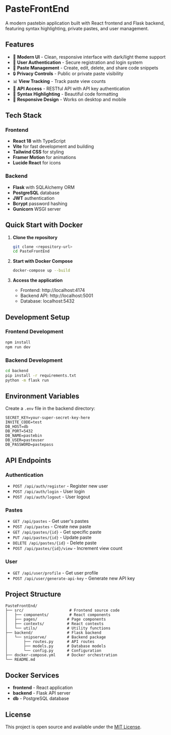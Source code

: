 # PasteFrontEnd

A modern pastebin application built with React frontend and Flask backend, featuring syntax highlighting, private pastes, and user management.

## Features

- 🎨 **Modern UI** - Clean, responsive interface with dark/light theme support
- 🔐 **User Authentication** - Secure registration and login system
- 📝 **Paste Management** - Create, edit, delete, and share code snippets
- 🔒 **Privacy Controls** - Public or private paste visibility
- 📊 **View Tracking** - Track paste view counts
- 🔑 **API Access** - RESTful API with API key authentication
- 🎯 **Syntax Highlighting** - Beautiful code formatting
- 📱 **Responsive Design** - Works on desktop and mobile

## Tech Stack

### Frontend
- **React 18** with TypeScript
- **Vite** for fast development and building
- **Tailwind CSS** for styling
- **Framer Motion** for animations
- **Lucide React** for icons

### Backend
- **Flask** with SQLAlchemy ORM
- **PostgreSQL** database
- **JWT** authentication
- **Bcrypt** password hashing
- **Gunicorn** WSGI server

## Quick Start with Docker

1. **Clone the repository**
   ```bash
   git clone <repository-url>
   cd PasteFrontEnd
   ```

2. **Start with Docker Compose**
   ```bash
   docker-compose up --build
   ```

3. **Access the application**
   - Frontend: http://localhost:4174
   - Backend API: http://localhost:5001
   - Database: localhost:5432

## Development Setup

### Frontend Development
```bash
npm install
npm run dev
```

### Backend Development
```bash
cd backend
pip install -r requirements.txt
python -m flask run
```

## Environment Variables

Create a `.env` file in the backend directory:

```env
SECRET_KEY=your-super-secret-key-here
INVITE_CODE=test
DB_HOST=db
DB_PORT=5432
DB_NAME=pastebin
DB_USER=pasteuser
DB_PASSWORD=pastepass
```

## API Endpoints

### Authentication
- `POST /api/auth/register` - Register new user
- `POST /api/auth/login` - User login
- `POST /api/auth/logout` - User logout

### Pastes
- `GET /api/pastes` - Get user's pastes
- `POST /api/pastes` - Create new paste
- `GET /api/pastes/{id}` - Get specific paste
- `PUT /api/pastes/{id}` - Update paste
- `DELETE /api/pastes/{id}` - Delete paste
- `POST /api/pastes/{id}/view` - Increment view count

### User
- `GET /api/user/profile` - Get user profile
- `POST /api/user/generate-api-key` - Generate new API key

## Project Structure

```
PasteFrontEnd/
├── src/                    # Frontend source code
│   ├── components/         # React components
│   ├── pages/             # Page components
│   ├── contexts/          # React contexts
│   └── utils/             # Utility functions
├── backend/               # Flask backend
│   └── snipserve/         # Backend package
│       ├── routes.py      # API routes
│       ├── models.py      # Database models
│       └── config.py      # Configuration
├── docker-compose.yml     # Docker orchestration
└── README.md
```

## Docker Services

- **frontend** - React application 
- **backend** - Flask API server 
- **db** - PostgreSQL database 

## License

This project is open source and available under the [MIT License](LICENSE).